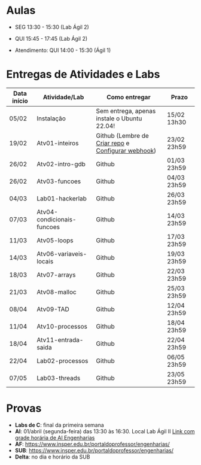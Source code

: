 

# Aulas

* SEG 13:30 - 15:30 (Lab Ágil 2)
* QUI 15:45 - 17:45 (Lab Ágil 2)

* Atendimento: QUI 14:00 - 15:30 (Ágil 1)

# Entregas de Atividades e Labs


| Data início | Atividade/Lab                                                              | Como entregar   | Prazo              |
|-------------|----------------------------------------------------------------------------|-----------------|--------------------|
| 05/02 | Instalação | Sem entrega, apenas instale o Ubuntu 22.04! | 15/02 13h30 |
| 19/02 | Atv01-inteiros | Github (Lembre de [Criar repo](https://classroom.github.com/a/SQd1o1D9) e [Configurar webhook](tutorial_servidor_testes.pdf)) | 23/02 23h59 |
| 26/02 |Atv02-intro-gdb | Github | 01/03 23h59 |
| 26/02 | Atv03-funcoes | Github | 04/03 23h59 |
| 04/03 | Lab01-hackerlab  | Github | 26/03 23h59 |
| 07/03 | Atv04-condicionais-funcoes | Github | 14/03 23h59 |
| 11/03 | Atv05-loops | Github | 17/03 23h59 |
| 14/03 | Atv06-variaveis-locais | Github | 19/03 23h59 |
| 18/03 | Atv07-arrays | Github | 22/03 23h59 |
| 21/03 | Atv08-malloc  | Github | 25/03 23h59 |
| 08/04 | Atv09-TAD  | Github | 12/04 23h59 |
| 11/04 | Atv10-processos | Github | 18/04 23h59 |
| 18/04 | Atv11-entrada-saida | Github | 22/04 23h59 |
| 22/04 | Lab02-processos | Github | 06/05 23h59 |
| 07/05 | Lab03-threads | Github | 23/05 23h59 |


# Provas

- **Labs de C**: final da primeira semana
- **AI**:  01/abril (segunda-feira) das 13:30 às 16:30. Local Lab Ágil II [Link com grade horária de AI Engenharias](https://www.insper.edu.br/portaldoprofessor/wp-content/uploads/2015/02/GRADE_AVAL_INTER_2024-1_ENGENHARIA_DOCENTE_V2.pdf)  
- **AF**:  https://www.insper.edu.br/portaldoprofessor/engenharias/
- **SUB**: https://www.insper.edu.br/portaldoprofessor/engenharias/
- **Delta**: no dia e horário da SUB
